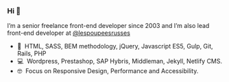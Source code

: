 ### Hi 👋
I’m a senior freelance front-end developer since 2003 and I’m also lead front-end developer at [@lespoupeesrusses](https://github.com/lespoupeesrusses)

- 🚀 &nbsp;HTML, SASS, BEM methodology, jQuery, Javascript ES5, Gulp, Git, Rails, PHP
- 💻 &nbsp;Wordpress, Prestashop, SAP Hybris, Middleman, Jekyll, Netlify CMS.
- 🤓 &nbsp;Focus on Responsive Design, Performance and Accessibility.
